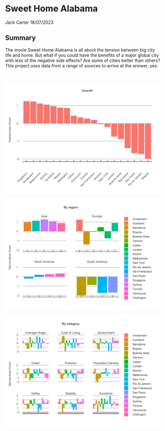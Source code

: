 Sweet Home Alabama
================
Jack Carter
18/07/2023

## **Summary**

The movie Sweet Home Alabama is all about the tension between big city
life and home. But what if you could have the benefits of a major global
city with less of the negative side effects? Are some of cities better
than others? This project uses data from a range of sources to arrive at
the answer, yes.

 

![](sweet_home_alabama_files/figure-gfm/unnamed-chunk-1-1.png)<!-- -->

![](sweet_home_alabama_files/figure-gfm/unnamed-chunk-2-1.png)<!-- -->

![](sweet_home_alabama_files/figure-gfm/unnamed-chunk-3-1.png)<!-- -->
